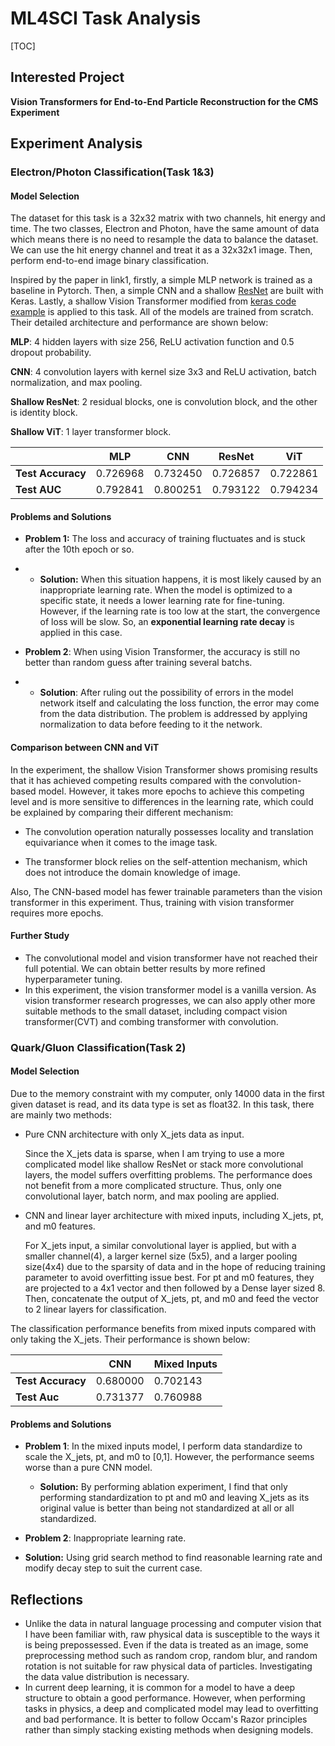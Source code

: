 # ML4SCI Task Analysis

[TOC]

## Interested Project

**Vision Transformers for End-to-End Particle Reconstruction for the CMS Experiment**

## Experiment Analysis

### Electron/Photon Classification(Task 1&3)

#### Model Selection

The dataset for this task is a 32x32 matrix with two channels, hit energy and time. The two classes, Electron and Photon, have the same amount of data which means there is no need to resample the data to balance the dataset. We can use the hit energy channel and treat it as a 32x32x1 image. Then, perform end-to-end image binary classification. 

Inspired by the paper in link1, firstly, a simple MLP network is trained as a baseline in Pytorch. Then, a simple CNN and a shallow [ResNet](https://machinelearningknowledge.ai/keras-implementation-of-resnet-50-architecture-from-scratch/) are built with Keras. Lastly, a shallow Vision Transformer modified from [keras code example](https://keras.io/examples/vision/image_classification_with_vision_transformer/) is applied to this task. All of the models are trained from scratch. Their detailed architecture and performance are shown below:

**MLP**: 4 hidden layers with size 256, ReLU activation function and 0.5 dropout probability.

**CNN**: 4 convolution layers with kernel size 3x3 and ReLU activation, batch normalization, and max pooling.

**Shallow ResNet**: 2 residual blocks, one is convolution block, and the other is identity block. 

**Shallow ViT**: 1 layer transformer block.

|                   | **MLP**  | **CNN**  | **ResNet** | **ViT**  |
| ----------------- | -------- | -------- | ---------- | -------- |
| **Test Accuracy** | 0.726968 | 0.732450 | 0.726857   | 0.722861 |
| **Test AUC**      | 0.792841 | 0.800251 | 0.793122   | 0.794234 |

#### Problems and Solutions

- **Problem 1:** The loss and accuracy of training fluctuates and is stuck after the 10th epoch or so.

- - **Solution:** When this situation happens, it is most likely caused by an inappropriate learning rate. When the model is optimized to a specific state, it needs a lower learning rate for fine-tuning. However, if the learning rate is too low at the start, the convergence of loss will be slow. So, an **exponential learning rate decay** is applied in this case.

- **Problem 2**: When using Vision Transformer, the accuracy is still no better than random guess after training several batchs.

- - **Solution**: After ruling out the possibility of errors in the model network itself and calculating the loss function, the error may come from the data distribution. The problem is addressed by applying normalization to data before feeding to it the network.

#### Comparison between CNN and ViT

In the experiment, the shallow Vision Transformer shows promising results that it has achieved competing results compared with the convolution-based model. However, it takes more epochs to achieve this competing level and is more sensitive to differences in the learning rate, which could be explained by comparing their different mechanism:

- The convolution operation naturally possesses locality and translation equivariance when it comes to the image task. 

- The transformer block relies on the self-attention mechanism, which does not introduce the domain knowledge of image. 

Also, The CNN-based model has fewer trainable parameters than the vision transformer in this experiment. Thus, training with vision transformer requires more epochs.

#### Further Study

- The convolutional model and vision transformer have not reached their full potential. We can obtain better results by more refined hyperparameter tuning.
- In this experiment, the vision transformer model is a vanilla version. As vision transformer research progresses, we can also apply other more suitable methods to the small dataset, including compact vision transformer(CVT) and combing transformer with convolution.

### Quark/Gluon Classification(Task 2)

#### Model Selection

Due to the memory constraint with my computer, only 14000 data in the first given dataset is read, and its data type is set as float32. In this task, there are mainly two methods:

- Pure CNN architecture with only X_jets data as input.

  Since the X_jets data is sparse, when I am trying to use a more complicated model like shallow ResNet or stack more convolutional layers, the model suffers overfitting problems. The performance does not benefit from a more complicated structure. Thus, only one convolutional layer, batch norm, and max pooling are applied.

- CNN and linear layer architecture with mixed inputs, including X_jets, pt, and m0 features.

  For X_jets input, a similar convolutional layer is applied, but with a smaller channel(4), a larger kernel size (5x5), and a larger pooling size(4x4) due to the sparsity of data and in the hope of reducing training parameter to avoid overfitting issue best. For pt and m0 features, they are projected to a 4x1 vector and then followed by a Dense layer sized 8. Then, concatenate the output of X_jets, pt, and m0 and feed the vector to 2 linear layers for classification. 

The classification performance benefits from mixed inputs compared with only taking the X_jets. Their performance is shown below:

|                   | CNN      | Mixed Inputs |
| ----------------- | -------- | ------------ |
| **Test Accuracy** | 0.680000 | 0.702143     |
| **Test Auc**      | 0.731377 | 0.760988     |

#### Problems and Solutions

- **Problem 1**: In the mixed inputs model, I perform data standardize to scale the X_jets, pt, and m0 to [0,1]. However, the performance seems worse than a pure CNN model. 
  - **Solution:** By performing ablation experiment, I find that only performing standardization to pt and m0 and leaving X_jets as its original value is better than being not standardized at all or all standardized.
  
- **Problem 2**: Inappropriate learning rate.
- **Solution:** Using grid search method to find reasonable learning rate and modify decay step to suit the current case.

## Reflections

- Unlike the data in natural language processing and computer vision that I have been familiar with, raw physical data is susceptible to the ways it is being prepossessed. Even if the data is treated as an image, some preprocessing method such as random crop, random blur, and random rotation is not suitable for raw physical data of particles. Investigating the data value distribution is necessary.
- In current deep learning, it is common for a model to have a deep structure to obtain a good performance. However, when performing tasks in physics, a deep and complicated model may lead to overfitting and bad performance.  It is better to follow Occam's Razor principles rather than simply stacking existing methods when designing models.
